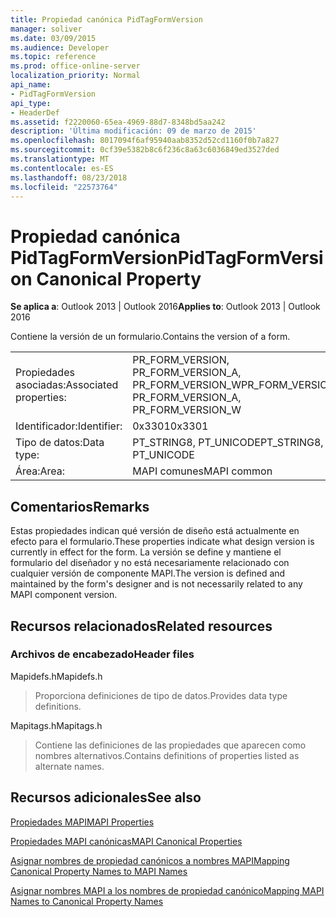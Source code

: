 ```yaml
---
title: Propiedad canónica PidTagFormVersion
manager: soliver
ms.date: 03/09/2015
ms.audience: Developer
ms.topic: reference
ms.prod: office-online-server
localization_priority: Normal
api_name:
- PidTagFormVersion
api_type:
- HeaderDef
ms.assetid: f2220060-65ea-4969-88d7-8348bd5aa242
description: 'Última modificación: 09 de marzo de 2015'
ms.openlocfilehash: 8017094f6af95940aab8352d52cd1160f0b7a827
ms.sourcegitcommit: 0cf39e5382b8c6f236c8a63c6036849ed3527ded
ms.translationtype: MT
ms.contentlocale: es-ES
ms.lasthandoff: 08/23/2018
ms.locfileid: "22573764"
---
```

# <a name="pidtagformversion-canonical-property"></a><span data-ttu-id="03b77-103">Propiedad canónica PidTagFormVersion</span><span class="sxs-lookup"><span data-stu-id="03b77-103">PidTagFormVersion Canonical Property</span></span>

  
  
<span data-ttu-id="03b77-104">**Se aplica a**: Outlook 2013 | Outlook 2016</span><span class="sxs-lookup"><span data-stu-id="03b77-104">**Applies to**: Outlook 2013 | Outlook 2016</span></span> 
  
<span data-ttu-id="03b77-105">Contiene la versión de un formulario.</span><span class="sxs-lookup"><span data-stu-id="03b77-105">Contains the version of a form.</span></span> 
  
|||
|:-----|:-----|
|<span data-ttu-id="03b77-106">Propiedades asociadas:</span><span class="sxs-lookup"><span data-stu-id="03b77-106">Associated properties:</span></span>  <br/> |<span data-ttu-id="03b77-107">PR_FORM_VERSION, PR_FORM_VERSION_A, PR_FORM_VERSION_W</span><span class="sxs-lookup"><span data-stu-id="03b77-107">PR_FORM_VERSION, PR_FORM_VERSION_A, PR_FORM_VERSION_W</span></span>  <br/> |
|<span data-ttu-id="03b77-108">Identificador:</span><span class="sxs-lookup"><span data-stu-id="03b77-108">Identifier:</span></span>  <br/> |<span data-ttu-id="03b77-109">0x3301</span><span class="sxs-lookup"><span data-stu-id="03b77-109">0x3301</span></span>  <br/> |
|<span data-ttu-id="03b77-110">Tipo de datos:</span><span class="sxs-lookup"><span data-stu-id="03b77-110">Data type:</span></span>  <br/> |<span data-ttu-id="03b77-111">PT_STRING8, PT_UNICODE</span><span class="sxs-lookup"><span data-stu-id="03b77-111">PT_STRING8, PT_UNICODE</span></span>  <br/> |
|<span data-ttu-id="03b77-112">Área:</span><span class="sxs-lookup"><span data-stu-id="03b77-112">Area:</span></span>  <br/> |<span data-ttu-id="03b77-113">MAPI comunes</span><span class="sxs-lookup"><span data-stu-id="03b77-113">MAPI common</span></span>  <br/> |
   
## <a name="remarks"></a><span data-ttu-id="03b77-114">Comentarios</span><span class="sxs-lookup"><span data-stu-id="03b77-114">Remarks</span></span>

<span data-ttu-id="03b77-115">Estas propiedades indican qué versión de diseño está actualmente en efecto para el formulario.</span><span class="sxs-lookup"><span data-stu-id="03b77-115">These properties indicate what design version is currently in effect for the form.</span></span> <span data-ttu-id="03b77-116">La versión se define y mantiene el formulario del diseñador y no está necesariamente relacionado con cualquier versión de componente MAPI.</span><span class="sxs-lookup"><span data-stu-id="03b77-116">The version is defined and maintained by the form's designer and is not necessarily related to any MAPI component version.</span></span> 
  
## <a name="related-resources"></a><span data-ttu-id="03b77-117">Recursos relacionados</span><span class="sxs-lookup"><span data-stu-id="03b77-117">Related resources</span></span>

### <a name="header-files"></a><span data-ttu-id="03b77-118">Archivos de encabezado</span><span class="sxs-lookup"><span data-stu-id="03b77-118">Header files</span></span>

<span data-ttu-id="03b77-119">Mapidefs.h</span><span class="sxs-lookup"><span data-stu-id="03b77-119">Mapidefs.h</span></span>
  
> <span data-ttu-id="03b77-120">Proporciona definiciones de tipo de datos.</span><span class="sxs-lookup"><span data-stu-id="03b77-120">Provides data type definitions.</span></span>
    
<span data-ttu-id="03b77-121">Mapitags.h</span><span class="sxs-lookup"><span data-stu-id="03b77-121">Mapitags.h</span></span>
  
> <span data-ttu-id="03b77-122">Contiene las definiciones de las propiedades que aparecen como nombres alternativos.</span><span class="sxs-lookup"><span data-stu-id="03b77-122">Contains definitions of properties listed as alternate names.</span></span>
    
## <a name="see-also"></a><span data-ttu-id="03b77-123">Recursos adicionales</span><span class="sxs-lookup"><span data-stu-id="03b77-123">See also</span></span>



[<span data-ttu-id="03b77-124">Propiedades MAPI</span><span class="sxs-lookup"><span data-stu-id="03b77-124">MAPI Properties</span></span>](mapi-properties.md)
  
[<span data-ttu-id="03b77-125">Propiedades MAPI canónicas</span><span class="sxs-lookup"><span data-stu-id="03b77-125">MAPI Canonical Properties</span></span>](mapi-canonical-properties.md)
  
[<span data-ttu-id="03b77-126">Asignar nombres de propiedad canónicos a nombres MAPI</span><span class="sxs-lookup"><span data-stu-id="03b77-126">Mapping Canonical Property Names to MAPI Names</span></span>](mapping-canonical-property-names-to-mapi-names.md)
  
[<span data-ttu-id="03b77-127">Asignar nombres MAPI a los nombres de propiedad canónico</span><span class="sxs-lookup"><span data-stu-id="03b77-127">Mapping MAPI Names to Canonical Property Names</span></span>](mapping-mapi-names-to-canonical-property-names.md)

